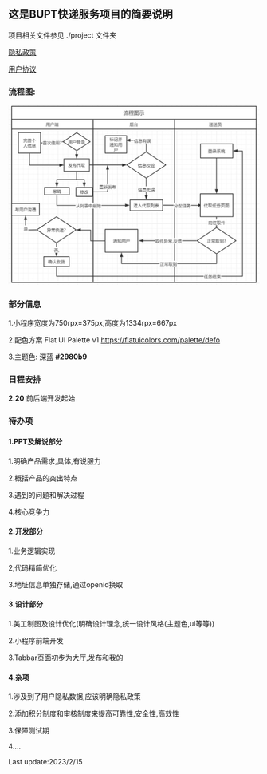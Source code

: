 ## 这是BUPT快递服务项目的简要说明

项目相关文件参见 ./project 文件夹

[隐私政策](./project/隐私政策.md)

[用户协议](./project/用户协议.md)

### 流程图:

![](./project/流程图23.1.23.jpg)

### 部分信息

1.小程序宽度为750rpx=375px,高度为1334rpx=667px

2.配色方案 Flat UI Palette v1 https://flatuicolors.com/palette/defo

3.主题色: 深蓝 **#2980b9**

### 日程安排

**2.20** 前后端开发起始



### 待办项

#### 1.PPT及解说部分

1.明确产品需求,具体,有说服力

2.概括产品的突出特点

3.遇到的问题和解决过程

4.核心竞争力

#### 2.开发部分

1.业务逻辑实现

2,代码精简优化

3.地址信息单独存储,通过openid换取

#### 3.设计部分

1.美工制图及设计优化(明确设计理念,统一设计风格(主题色,ui等等))

2.小程序前端开发

3.Tabbar页面初步为大厅,发布和我的

#### 4.杂项

1.涉及到了用户隐私数据,应该明确隐私政策

2.添加积分制度和审核制度来提高可靠性,安全性,高效性

3.保障测试期

4....

Last update:2023/2/15